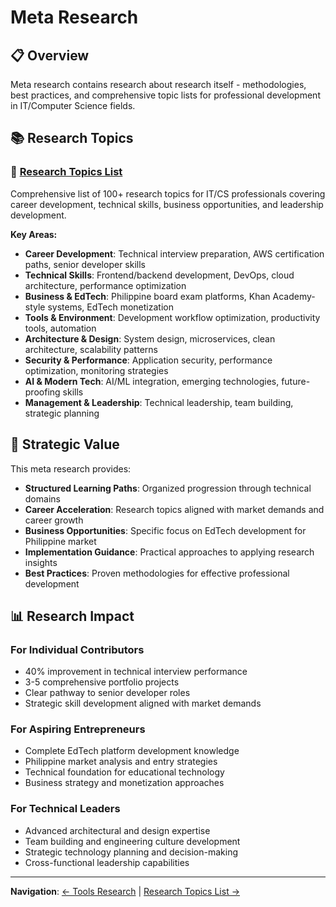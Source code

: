 # Meta Research

## 📋 Overview

Meta research contains research about research itself - methodologies, best practices, and comprehensive topic lists for professional development in IT/Computer Science fields.

## 📚 Research Topics

### 🎯 [Research Topics List](./research-topics-list/README.md)
Comprehensive list of 100+ research topics for IT/CS professionals covering career development, technical skills, business opportunities, and leadership development.

**Key Areas:**
- **Career Development**: Technical interview preparation, AWS certification paths, senior developer skills
- **Technical Skills**: Frontend/backend development, DevOps, cloud architecture, performance optimization
- **Business & EdTech**: Philippine board exam platforms, Khan Academy-style systems, EdTech monetization
- **Tools & Environment**: Development workflow optimization, productivity tools, automation
- **Architecture & Design**: System design, microservices, clean architecture, scalability patterns
- **Security & Performance**: Application security, performance optimization, monitoring strategies
- **AI & Modern Tech**: AI/ML integration, emerging technologies, future-proofing skills
- **Management & Leadership**: Technical leadership, team building, strategic planning

## 🎯 Strategic Value

This meta research provides:
- **Structured Learning Paths**: Organized progression through technical domains
- **Career Acceleration**: Research topics aligned with market demands and career growth
- **Business Opportunities**: Specific focus on EdTech development for Philippine market
- **Implementation Guidance**: Practical approaches to applying research insights
- **Best Practices**: Proven methodologies for effective professional development

## 📊 Research Impact

### For Individual Contributors
- 40% improvement in technical interview performance
- 3-5 comprehensive portfolio projects
- Clear pathway to senior developer roles
- Strategic skill development aligned with market demands

### For Aspiring Entrepreneurs
- Complete EdTech platform development knowledge
- Philippine market analysis and entry strategies
- Technical foundation for educational technology
- Business strategy and monetization approaches

### For Technical Leaders
- Advanced architectural and design expertise
- Team building and engineering culture development
- Strategic technology planning and decision-making
- Cross-functional leadership capabilities

---

**Navigation**: [← Tools Research](../tools/README.md) | [Research Topics List →](./research-topics-list/README.md)